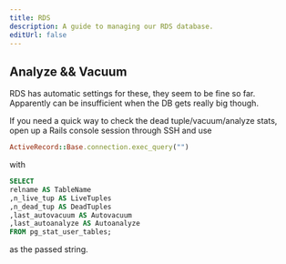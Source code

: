 ```yaml
---
title: RDS
description: A guide to managing our RDS database.
editUrl: false
---
```


## Analyze && Vacuum

RDS has automatic settings for these, they seem to be fine so far. Apparently can be insufficient when the DB gets really big though.

If you need a quick way to check the dead tuple/vacuum/analyze stats, open up a Rails console session through SSH and use

```Ruby
ActiveRecord::Base.connection.exec_query("")
```

with

```SQL
SELECT
relname AS TableName
,n_live_tup AS LiveTuples
,n_dead_tup AS DeadTuples
,last_autovacuum AS Autovacuum
,last_autoanalyze AS Autoanalyze
FROM pg_stat_user_tables;

```

as the passed string.
